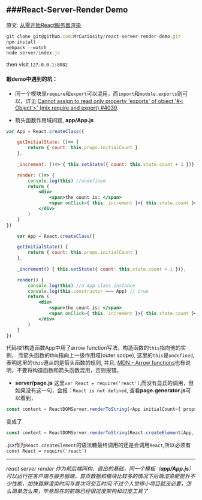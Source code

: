 ###React-Server-Render Demo
---
原文: [从零开始React服务器渲染](http://www.alloyteam.com/2017/01/react-from-scratch-server-render/#prettyPhoto)

```js
git clone git@github.com:MrCuriosity/react-server-render-demo.git
npm install
webpack --watch
node server/index.js
```
then visit `127.0.0.1:8082`


#### 敲demo中遇到的坑：
* 同一个模块里`require`和`export`可以混用，而`import`和`module.exports`则可以，详见 [Cannot assign to read only property 'exports' of object '#< Object >' (mix require and export) #4039](https://github.com/webpack/webpack/issues/4039).	

* 箭头函数作用域问题, **app/App.js**	

```jsx
var App = React.createClass({

	getInitialState: ()=> {
		return { count: this.props.initialCount }
	},
	
	_increment: ()=> { this.setState({ count: this.state.count + 1 })},

	render: ()=> {
	    console.log(this) //undefined
		return (
			<div>
				<span>the count is: </span>
				<span onClick={ this._increment }>{ this.state.count }</span>
			</div>
		)
	}
})
```

```jsx
    var App = React.createClass({

	getInitialState() {
		return { count: this.props.initialCount }
	},
	
	_increment() { this.setState({ count: this.state.count + 1 })},

	render() {
	    console.log(this) //a App class instance
		console.log(this.constructor === App) // true
		return (
			<div>
				<span>the count is: </span>
				<span onClick={ this._increment }>{ this.state.count }</span>
			</div>
		)
	}
})
```
代码块1构造函数App中用了arrow function写法。构造函数的`this`指向他的实例， 而箭头函数的this指向上一级作用域(outer scope), 这里的`this`是`undefined`, 表明这里的`this`遵从的是箭头函数的规则, 并且, [MDN - Arrow functions](https://developer.mozilla.org/zh-CN/docs/Web/JavaScript/Reference/Functions/Arrow_functions)也有说明，不要将构造函数和箭头函数混用，否则报错。

- **server/page.js**
这里`var React = require('react')`,而没有显氏的调用，但如果没有这一句，会报：`React is not defined`, 查看**page.generator.js**可以看到，
```js
const content = ReactDOMServer.renderToString(<App initialCount={ props.initialCount } />)
```
变成了
```js
const content = ReactDOMServer.renderToString(React.createElement(App, { initialCount: props.initialCount }));
```
.jsx作为`React.createElement`的语法糖最终调用的还是会调用`React`,所以必须有`const React = require('react')`

---
**react server render* *作为前后端同构、直出的基础，同一个模板（**app/App.js**）可以运行在客户端与服务器端，首页数据和模块比较多的情况下后端渲染能提升不少性能，加快首屏渲染时间与首次可交互时间.不过个人觉得小项目就没必要，怎么简单怎么来，毕竟现在的前端已经很过度架构和过度工具了**